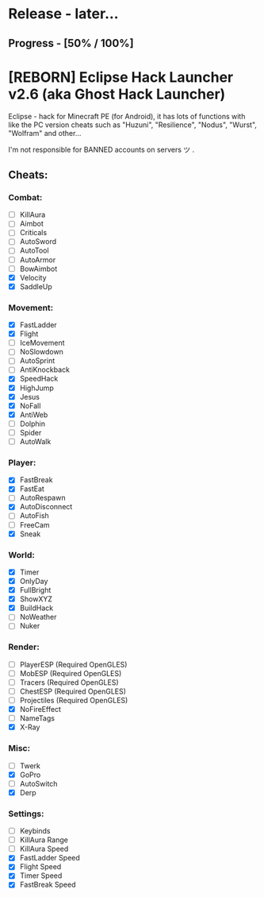# Release - later...
## Progress - [50% / 100%]

# [REBORN] Eclipse Hack Launcher v2.6 (aka Ghost Hack Launcher)

Eclipse - hack for Minecraft PE (for Android), it has lots of functions with like the PC version cheats such as "Huzuni", "Resilience", "Nodus", "Wurst", "Wolfram" and other...

I'm not responsible for BANNED accounts on servers ツ  .

## Cheats:

### Combat:
- [ ] KillAura
- [ ] Aimbot
- [ ] Criticals
- [ ] AutoSword
- [ ] AutoTool
- [ ] AutoArmor
- [ ] BowAimbot
- [x] Velocity
- [x] SaddleUp

### Movement:
- [x] FastLadder
- [x] Flight
- [ ] IceMovement
- [ ] NoSlowdown
- [ ] AutoSprint
- [ ] AntiKnockback
- [x] SpeedHack
- [x] HighJump
- [x] Jesus
- [x] NoFall
- [x] AntiWeb
- [ ] Dolphin
- [ ] Spider
- [ ] AutoWalk

### Player:
- [x] FastBreak
- [x] FastEat
- [ ] AutoRespawn
- [x] AutoDisconnect
- [ ] AutoFish
- [ ] FreeCam
- [x] Sneak

### World:
- [x] Timer
- [x] OnlyDay
- [x] FullBright
- [x] ShowXYZ
- [x] BuildHack
- [ ] NoWeather
- [ ] Nuker

### Render:
- [ ] PlayerESP (Required OpenGLES)
- [ ] MobESP (Required OpenGLES)
- [ ] Tracers (Required OpenGLES)
- [ ] ChestESP (Required OpenGLES)
- [ ] Projectiles (Required OpenGLES)
- [x] NoFireEffect
- [ ] NameTags
- [x] X-Ray

### Misc:
- [ ] Twerk
- [x] GoPro
- [ ] AutoSwitch
- [x] Derp

### Settings:
- [ ] Keybinds
- [ ] KillAura Range
- [ ] KillAura Speed
- [x] FastLadder Speed
- [x] Flight Speed
- [x] Timer Speed
- [x] FastBreak Speed
